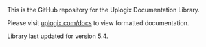 This is the GitHub repository for the Uplogix Documentation Library.

Please visit [uplogix.com/docs](https://uplogix.com/docs/) to view formatted documentation.

Library last updated for version 5.4.